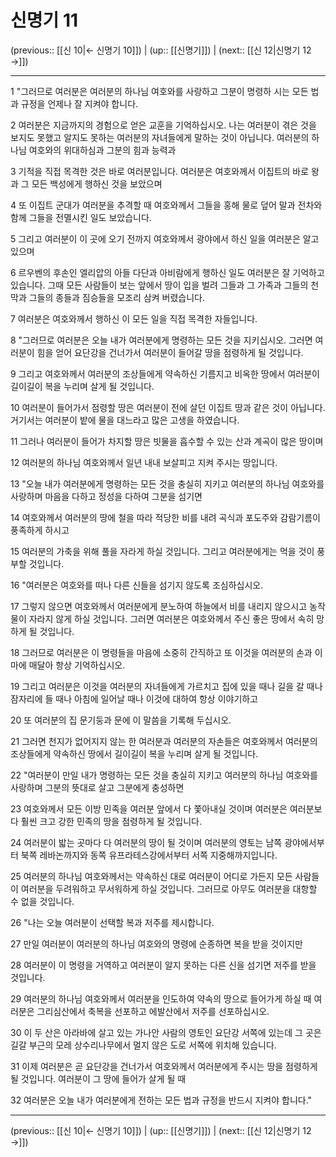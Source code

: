 # 신명기 11

(previous:: [[신 10|← 신명기 10]]) | (up:: [[신명기]]) | (next:: [[신 12|신명기 12 →]])

***




1 
"그러므로 여러분은 여러분의 하나님 여호와를 사랑하고 그분이 명령하 시는 모든 법과 규정을 언제나 잘 지켜야 합니다. 



2 
여러분은 지금까지의 경험으로 얻은 교훈을 기억하십시오. 나는 여러분이 겪은 것을 보지도 못했고 알지도 못하는 여러분의 자녀들에게 말하는 것이 아닙니다. 여러분의 하나님 여호와의 위대하심과 그분의 힘과 능력과 



3 
기적을 직접 목격한 것은 바로 여러분입니다. 여러분은 여호와께서 이집트의 바로 왕과 그 모든 백성에게 행하신 것을 보았으며 



4 
또 이집트 군대가 여러분을 추격할 때 여호와께서 그들을 홍해 물로 덮어 말과 전차와 함께 그들을 전멸시킨 일도 보았습니다. 



5 
그리고 여러분이 이 곳에 오기 전까지 여호와께서 광야에서 하신 일을 여러분은 알고 있으며 



6 
르우벤의 후손인 엘리압의 아들 다단과 아비람에게 행하신 일도 여러분은 잘 기억하고 있습니다. 그때 모든 사람들이 보는 앞에서 땅이 입을 벌려 그들과 그 가족과 그들의 천막과 그들의 종들과 짐승들을 모조리 삼켜 버렸습니다. 



7 
여러분은 여호와께서 행하신 이 모든 일을 직접 목격한 자들입니다. 



8 
"그러므로 여러분은 오늘 내가 여러분에게 명령하는 모든 것을 지키십시오. 그러면 여러분이 힘을 얻어 요단강을 건너가서 여러분이 들어갈 땅을 점령하게 될 것입니다. 



9 
그리고 여호와께서 여러분의 조상들에게 약속하신 기름지고 비옥한 땅에서 여러분이 길이길이 복을 누리며 살게 될 것입니다. 



10 
여러분이 들어가서 점령할 땅은 여러분이 전에 살던 이집트 땅과 같은 것이 아닙니다. 거기서는 여러분이 밭에 물을 대느라고 많은 고생을 하였습니다. 



11 
그러나 여러분이 들어가 차지할 땅은 빗물을 흡수할 수 있는 산과 계곡이 많은 땅이며 



12 
여러분의 하나님 여호와께서 일년 내내 보살피고 지켜 주시는 땅입니다. 



13 
"오늘 내가 여러분에게 명령하는 모든 것을 충실히 지키고 여러분의 하나님 여호와를 사랑하며 마음을 다하고 정성을 다하여 그분을 섬기면 



14 
여호와께서 여러분의 땅에 철을 따라 적당한 비를 내려 곡식과 포도주와 감람기름이 풍족하게 하시고 



15 
여러분의 가축을 위해 풀을 자라게 하실 것입니다. 그리고 여러분에게는 먹을 것이 풍부할 것입니다. 



16 
"여러분은 여호와를 떠나 다른 신들을 섬기지 않도록 조심하십시오. 



17 
그렇지 않으면 여호와께서 여러분에게 분노하여 하늘에서 비를 내리지 않으시고 농작물이 자라지 않게 하실 것입니다. 그러면 여러분은 여호와께서 주신 좋은 땅에서 속히 망하게 될 것입니다. 



18 
그러므로 여러분은 이 명령들을 마음에 소중히 간직하고 또 이것을 여러분의 손과 이마에 매달아 항상 기억하십시오. 



19 
그리고 여러분은 이것을 여러분의 자녀들에게 가르치고 집에 있을 때나 길을 갈 때나 잠자리에 들 때나 아침에 일어날 때나 이것에 대하여 항상 이야기하고 



20 
또 여러분의 집 문기둥과 문에 이 말씀을 기록해 두십시오. 



21 
그러면 천지가 없어지지 않는 한 여러분과 여러분의 자손들은 여호와께서 여러분의 조상들에게 약속하신 땅에서 길이길이 복을 누리며 살게 될 것입니다. 



22 
"여러분이 만일 내가 명령하는 모든 것을 충실히 지키고 여러분의 하나님 여호와를 사랑하며 그분의 뜻대로 살고 그분에게 충성하면 



23 
여호와께서 모든 이방 민족을 여러분 앞에서 다 쫓아내실 것이며 여러분은 여러분보다 훨씬 크고 강한 민족의 땅을 점령하게 될 것입니다. 



24 
여러분이 밟는 곳마다 다 여러분의 땅이 될 것이며 여러분의 영토는 남쪽 광야에서부터 북쪽 레바논까지와 동쪽 유프라테스강에서부터 서쪽 지중해까지입니다. 



25 
여러분의 하나님 여호와께서는 약속하신 대로 여러분이 어디로 가든지 모든 사람들이 여러분을 두려워하고 무서워하게 하실 것입니다. 그러므로 아무도 여러분을 대항할 수 없을 것입니다. 



26 
"나는 오늘 여러분이 선택할 복과 저주를 제시합니다. 



27 
만일 여러분이 여러분의 하나님 여호와의 명령에 순종하면 복을 받을 것이지만 



28 
여러분이 이 명령을 거역하고 여러분이 알지 못하는 다른 신을 섬기면 저주를 받을 것입니다. 



29 
여러분의 하나님 여호와께서 여러분을 인도하여 약속의 땅으로 들어가게 하실 때 여러분은 그리심산에서 축복을 선포하고 에발산에서 저주를 선포하십시오. 



30 
이 두 산은 아라바에 살고 있는 가나안 사람의 영토인 요단강 서쪽에 있는데 그 곳은 길갈 부근의 모레 상수리나무에서 멀지 않은 도로 서쪽에 위치해 있습니다. 



31 
이제 여러분은 곧 요단강을 건너가서 여호와께서 여러분에게 주시는 땅을 점령하게 될 것입니다. 여러분이 그 땅에 들어가 살게 될 때 



32 
여러분은 오늘 내가 여러분에게 전하는 모든 법과 규정을 반드시 지켜야 합니다."

***

(previous:: [[신 10|← 신명기 10]]) | (up:: [[신명기]]) | (next:: [[신 12|신명기 12 →]])
